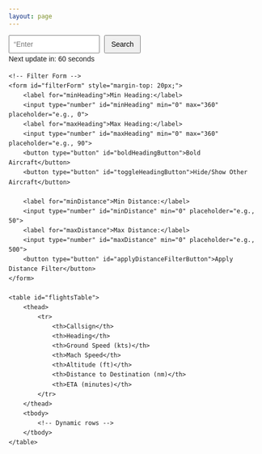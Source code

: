 ```yaml
---
layout: page
---
```


<style>
        body {
            font-family: Arial, sans-serif;
            margin: 20px;
            line-height: 1.6;
        }

        #searchContainer {
            margin-bottom: 20px;
        }

        input[type=“text”] {
            padding: 8px;
            font-size: 14px;
            width: 180px;
            margin-right: 5px;
        }

        button {
            padding: 8px 12px;
            font-size: 14px;
            cursor: pointer;
        }

        #countdownTimer {
            margin-top: 10px;
            font-size: 12px;
            color: #555;
        }

        .filter-container {
            margin-bottom: 20px;
        }

        .filter-container input {
            width: 60px;
            margin-right: 5px;
            padding: 5px;
            font-size: 12px;
        }

        .filter-container button {
            padding: 6px 10px;
            font-size: 12px;
            margin-right: 5px;
        }

        table {
            width: 100%;
            border-collapse: collapse;
            margin-top: 20px;
        }

        th, td {
            border: 1px solid #ccc;
            padding: 8px;
            text-align: center;
        }

        th {
            background-color: #f4f4f4;
        }

        #stopUpdateButton {
            margin-top: 10px;
            padding: 8px 12px;
            display: none;
            cursor: pointer;
        }
</style>
<div id=“searchContainer”>
   <input type=“text” id=“icao” placeholder=“Enter ICAO code” maxlength=“4”>
   <button id=“searchButton”>Search</button>
   <div id=“countdownTimer” style=“display: none;”>Next update in: 60 seconds</div>
</div>


    <!-- Filter Form -->
    <form id="filterForm" style="margin-top: 20px;">
        <label for="minHeading">Min Heading:</label>
        <input type="number" id="minHeading" min="0" max="360" placeholder="e.g., 0">
        <label for="maxHeading">Max Heading:</label>
        <input type="number" id="maxHeading" min="0" max="360" placeholder="e.g., 90">
        <button type="button" id="boldHeadingButton">Bold Aircraft</button>
        <button type="button" id="toggleHeadingButton">Hide/Show Other Aircraft</button>

        <label for="minDistance">Min Distance:</label>
        <input type="number" id="minDistance" min="0" placeholder="e.g., 50">
        <label for="maxDistance">Max Distance:</label>
        <input type="number" id="maxDistance" min="0" placeholder="e.g., 500">
        <button type="button" id="applyDistanceFilterButton">Apply Distance Filter</button>
    </form>

    <table id="flightsTable">
        <thead>
            <tr>
                <th>Callsign</th>
                <th>Heading</th>
                <th>Ground Speed (kts)</th>
                <th>Mach Speed</th>
                <th>Altitude (ft)</th>
                <th>Distance to Destination (nm)</th>
                <th>ETA (minutes)</th>
            </tr>
        </thead>
        <tbody>
            <!-- Dynamic rows -->
        </tbody>
    </table>
</div>
<script src="/js/if-tools.js"></script>
